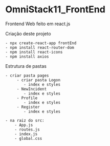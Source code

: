 # OmniStack11_FrontEnd
Frontend Web feito em react.js

Criação deste projeto 

    - npx create-react-app frontEnd
    - npm install react-router-dom
    - npm install react-icons
    - npm install axios

Estrutura de pastas

    - criar pasta pages
         - criar pasta Logon
            - index e styles
         - NewIncident
            - index e styles
         - Profile
            - index e styles
         - Register
            - index e styles

    - na raiz do src:
        - App.js
        - routes.js
        - index.js
        - global.css

